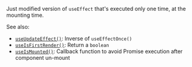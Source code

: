 Just modified version of `useEffect` that's executed only one time, at the mounting time.

See also:

- [`useUpdateEffect()`](/react-hook/use-update-effect): Inverse of `useEffectOnce()`
- [`useIsFirstRender()`](/react-hook/use-is-first-render): Return a `boolean`
- [`useIsMounted()`](/react-hook/use-is-mounted): Callback function to avoid Promise execution after component un-mount
